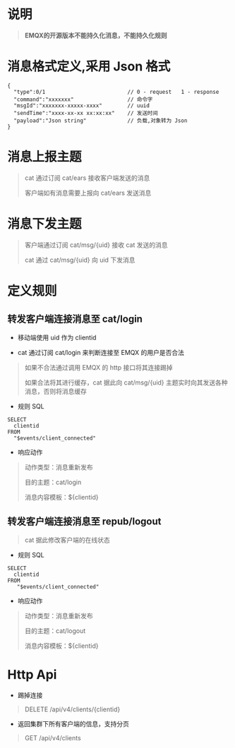 # 说明

> **EMQX的开源版本不能持久化消息，不能持久化规则**

# 消息格式定义,采用 Json 格式

```
{
  "type":0/1                          // 0 - request   1 - response
  "command":"xxxxxxx"                 // 命令字
  "msgId":"xxxxxxx-xxxxx-xxxx"        // uuid
  "sendTime":"xxxx-xx-xx xx:xx:xx"    // 发送时间
  "payload":"Json string"             // 负载,对象转为 Json
}
```

# 消息上报主题

> cat 通过订阅 cat/ears 接收客户端发送的消息
>
> 客户端如有消息需要上报向 cat/ears 发送消息

# 消息下发主题

> 客户端通过订阅 cat/msg/{uid} 接收 cat 发送的消息
> 
> cat 通过 cat/msg/{uid} 向 uid 下发消息

# 定义规则

## 转发客户端连接消息至 cat/login

+ 移动端使用 uid 作为 clientid

+ cat 通过订阅 cat/login 来判断连接至 EMQX 的用户是否合法

> 如果不合法通过调用 EMQX 的 http 接口将其连接踢掉
>
> 如果合法将其进行缓存，cat 据此向 cat/msg/{uid} 主题实时向其发送各种消息，否则将消息缓存

+ 规则 SQL

```
SELECT
  clientid
FROM 
  "$events/client_connected"
```

+ 响应动作

> 动作类型：消息重新发布
>
> 目的主题：cat/login
>
> 消息内容模板：${clientid}

## 转发客户端连接消息至 repub/logout

> cat 据此修改客户端的在线状态

+ 规则 SQL

```
SELECT
  clientid
FROM 
   "$events/client_connected"
```

+ 响应动作

> 动作类型：消息重新发布
>
> 目的主题：cat/logout
>
> 消息内容模板：${clientid}

# Http Api

+ 踢掉连接

> DELETE /api/v4/clients/{clientid} 

+ 返回集群下所有客户端的信息，支持分页

> GET /api/v4/clients